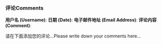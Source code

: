 ### 评论Comments

**用户名 (Username)**:
**日期 (Date)**:
**电子邮件地址 (Email Address)**:
**评论内容 (Comment)**:

请在下面添加您的评论...Please write down your comments here...
